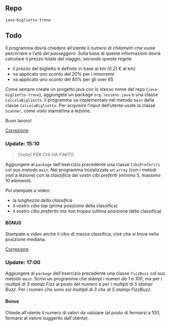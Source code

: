## Repo
`java-biglietto-treno`

## Todo
Il programma dovrà chiedere all’utente il *numero di chilometri* che vuole percorrere e l’*età del passeggero*. Sulla base di queste informazioni dovrà calcolare il prezzo totale del viaggio, secondo queste regole:
- il prezzo del biglietto è definito in base ai km (0.21 € al km)
- va applicato uno sconto del 20% per i minorenni
- va applicato uno sconto del 40% per gli over 65

Come sempre create un progetto java con lo stesso nome del repo (`java-biglietto-treno`), aggiungete un package `org.lessons.java` e una classe `CalcolaBiglietto`. Il programma va implementato nel metodo `main` della classe `CalcolaBiglietto`.
Per acquisire l’input dell’utente usate la classe `Scanner`, come visto stamattina a lezione.

Buon lavoro!

[Correzione](https://github.com/Guybrush3791/exp-java-4-java-biglietto-treno/blob/main/src/org/lessons/java/CalcolaBiglietto.java)

### Update: 15:10
> [!note] PER CHI HA FINITO

Aggiungere al `package` dell'esercizio precedente una classe `CibiPreferiti` col suo metodo `main`.
Nel programma inizializzate un `array` (con i metodi visti a lezione) con la *classifica dei vostri cibi preferiti* (minimo 5, massimo 10 elementi).

Poi stampate a video:
- la *lunghezza della classifica*
- il vostro *cibo top* (prima posizione della classifica)
- il vostro *cibo preferito ma non troppo* (ultima posizione della classifica)

#### BONUS
Stampate a video anche il cibo di mezza classifica, cioè che si trova nella posizione mediana.

[Correzione](https://github.com/Guybrush3791/exp-java-4-java-biglietto-treno/blob/main/src/org/lessons/java/CibiPreferiti.java)

### Update: 17:00
Aggiungere al `package` dell'esercizio precedente una classe `FizzBuzz` col suo metodo `main`.
Scrivi un programma che stampi i numeri *da 1 a 100*,
ma per *i multipli di 3 stampi Fizz* al posto del numero e *per i multipli di 5 stampi Buzz*.
Per i numeri che sono *sia multipli di 3 che di 5 stampi FizzBuzz*.

#### Bonus
Chiede all'utente il numero di valori da valutare (al posto di fermarsi a 100, fermarsi al valore suggerito dall'utente).